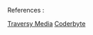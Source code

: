 References :

[Traversy Media](https://www.youtube.com/watch?v=ZBdE8DElQQU)
[Coderbyte](https://www.youtube.com/watch?v=TDtVagwa3QQ)
